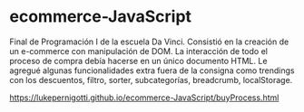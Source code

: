 # ecommerce-JavaScript
Final de Programación I de la escuela Da Vinci. Consistió en la creación de un e-commerce con manipulación de DOM. La interacción de todo el proceso de compra debía hacerse en un único documento HTML. Le agregué algunas funcionalidades extra fuera de la consigna como trendings con los descuentos, filtro, sorter, subcategorías, breadcrumb, localStorage.

https://lukepernigotti.github.io/ecommerce-JavaScript/buyProcess.html
